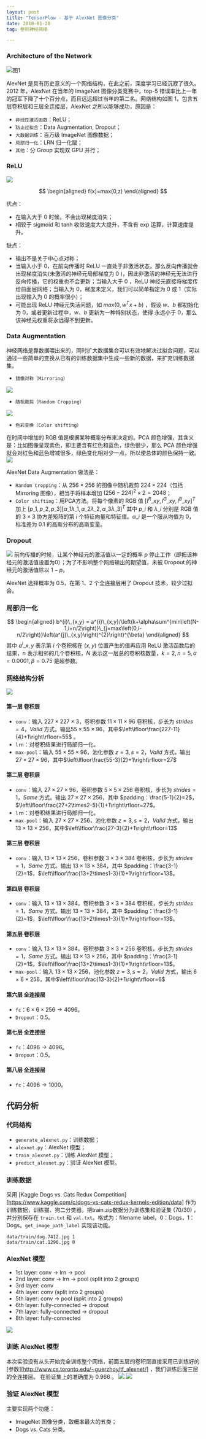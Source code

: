 ```yaml
---
layout: post
title: "TensorFlow - 基于 AlexNet 图像分类"
date: 2018-01-20 
tag: 卷积神经网络  

--- 
```



### Architecture of the Network

![](https://deeplearning-1254072688.cos.ap-guangzhou.myqcloud.com/alexnet/alexnet_1.png)
​                                                                                     图1

AlexNet 是具有历史意义的一个网络结构，在此之前，深度学习已经沉寂了很久。2012 年，AlexNet 在当年的 ImageNet 图像分类竞赛中，top-5 错误率比上一年的冠军下降了十个百分点，而且远远超过当年的第二名。网络结构如图 1，包含五层卷积层和三层全连接层，AlexNet 之所以能够成功，原因是：
* `非线性激活函数`：ReLU；
* `防止过拟合`：Data Augmentation, Dropout；
* `大数据训练`：百万级 ImageNet 图像数据；
* `局部归一化`：LRN 归一化层；
* `其他`：分 Group 实现双 GPU 并行；

### ReLU

![](https://deeplearning-1254072688.cos.ap-guangzhou.myqcloud.com/alexnet/alexnet_2.png)

$$
\begin{aligned}
f(x)=max(0,z)
\end{aligned}
$$

优点：
* 在输入大于 0 时候，不会出现梯度消失；
* 相较于 sigmoid 和 tanh 收敛速度大大提升，不含有 exp 运算，计算速度提升。

缺点：
* 输出不是关于中心点对称；
* 当输入小于 0，在前向传播时 ReLU 一直处于非激活状态，那么反向传播就会出现梯度消失(未激活的神经元局部梯度为 0 )，因此非激活的神经元无法进行反向传播，它的权重也不会更新；当输入大于 0 ，ReLU 神经元直接将梯度传给前面层网络；当输入为 0，梯度未定义，我们可以简单指定为 0 或 1（实际出现输入为 0 的概率很小）；
* 可能出现 ReLU 神经元失活问题，如 $max(0,w^{T}x+b)$ ，假设 $w、b$ 都初始化为 0，或者更新过程中，$w、b$ 更新为一种特别状态，使得 永远小于 0，那么该神经元权重将永远得不到更新。

### Data Augmentation

神经网络是靠数据喂出来的，同时扩大数据集合可以有效地解决过拟合问题，可以通过一些简单的变换从已有的训练数据集中生成一些新的数据，来扩充训练数据集。

* `镜像对称（Mirroring）`

![](https://deeplearning-1254072688.cos.ap-guangzhou.myqcloud.com/alexnet/alexnet_3.png)

* `随机裁剪（Random Cropping）`

![](https://deeplearning-1254072688.cos.ap-guangzhou.myqcloud.com/alexnet/alexnet_4.png)

* `色彩变换（Color shifting）`

在时间中增加的 RGB 值是根据某种概率分布来决定的。PCA 颜色增强，其含义是：比如图像呈现紫色，即主要含有红色和蓝色，绿色很少，那么 PCA 颜色增强就会对红色和蓝色增减很多，绿色变化相对少一点，所以使总体的颜色保持一致。
![](https://deeplearning-1254072688.cos.ap-guangzhou.myqcloud.com/alexnet/alexnet_5.png)

AlexNet Data Augmentation 做法是：
* `Random Cropping`：从 $256\times256$ 的图像中随机裁剪 $224\times224$（包括 Mirroring 图像），相当于将样本增加 $(256-224)^{2}\times2=2048$；
* `Color shifting`：用PCA方法。将每个像素的 RGB 值 $\left[ I^{R}\_{xy},I^{G}\_{xy},I^{B}\_{xy}\right]^{T}$ 加上 $\left[p\_{1},p\_{2},p\_{3}\right]\left[ \alpha\_{1}\lambda\_{1},\alpha\_{2}\lambda\_{2},\alpha\_{3}\lambda\_{3}\right]^{T}$ 其中 $p\_{i}$ 和 $\lambda\_{i}$ 分别是 RGB 值的 $3\times3$ 协方差矩阵的第 $i$ 个特征向量和特征值。$\alpha\_{i}$ 是一个服从均值为 $0$，标准差为 $0.1$ 的高斯分布的高斯变量。

### Dropout

![](https://deeplearning-1254072688.cos.ap-guangzhou.myqcloud.com/alexnet/alexnet_7.png)
前向传播的时候，让某个神经元的激活值以一定的概率 $p$ 停止工作（即把该神经元的激活值设置为0）；为了不影响整个网络输出的期望值，未被 Dropout 的神经元的激活值除以 $1-p$。

AlexNet 选择概率为 $0.5$，在第 1、2 个全连接层用了 Dropout 技术，较少过拟合。

### 局部归一化
$$
\begin{aligned}
b^{i}\_{x,y} = a^{i}\_{x,y}/\left(k+\alpha\sum^{min\left(N-1,i+n/2\right)}\_{j=max\left(0,i-n/2\right)}\left(a^{j}\_{x,y}\right)^{2}\right)^{\beta}
\end{aligned}
$$
其中 $a^{i}\_{x,y}$ 表示第 $i$ 个卷积核在 $(x,y)$ 位置产生的值再应用 ReLU 激活函数后的结果，$n$ 表示相邻的几个卷积核，$N$ 表示这一层总的卷积核数量，$k=2,n=5,\alpha=0.0001,\beta=0.75$ 是超参数。

### 网络结构分析

![](https://deeplearning-1254072688.cos.ap-guangzhou.myqcloud.com/alexnet/alexnet_6.png)

#### 第一层 卷积层

* `conv`：输入 $227\times227\times3$，卷积参数 $11\times11\times96$ 卷积核，步长为 $strides=4$，$Valid$ 方式。输出$55\times55\times96$，其中$\left\lfloor\frac{227-11}{4}+1\right\rfloor=55$ 。
* `lrn`：对卷积结果进行局部归一化。
* `max-pool`：输入 $55\times55\times96$，池化参数 $z=3,s=2$，$Valid$ 方式，输出 $27\times27\times96$，其中$\left\lfloor\frac{55-3}{2}+1\right\rfloor=27$

#### 第二层 卷积层

* `conv`：输入 $27\times27\times96$，卷积参数 $5\times5\times256$ 卷积核，步长为 $strides=1$，$Same$ 方式。输出 $27\times27\times256$，其中 $padding：\frac{5-1}{2}=2$，$\left\lfloor\frac{27+2\times2-5}{1}+1\right\rfloor=27$。
* `lrn`：对卷积结果进行局部归一化。
* `max-pool`：输入 $27\times27\times256$，池化参数 $z=3,s=2$，$Valid$ 方式，输出 $13\times13\times256$，其中$\left\lfloor\frac{27-3}{2}+1\right\rfloor=13$

#### 第三层 卷积层

* `conv`：输入 $13\times13\times256$，卷积参数 $3\times3\times384$ 卷积核，步长为 $strides=1$，$Same$ 方式。输出 $13\times13\times384$，其中 $padding：\frac{3-1}{2}=1$，$\left\lfloor\frac{13+2\times1-3}{1}+1\right\rfloor=13$。

#### 第四层 卷积层

* `conv`：输入 $13\times13\times384$，卷积参数 $3\times3\times384$ 卷积核，步长为 $strides=1$，$Same$ 方式。输出 $13\times13\times384$，其中 $padding：\frac{3-1}{2}=1$，$\left\lfloor\frac{13+2\times1-3}{1}+1\right\rfloor=13$。

#### 第五层 卷积层

* `conv`：输入 $13\times13\times384$，卷积参数 $3\times3\times256$ 卷积核，步长为 $strides=1$，$Same$ 方式。输出 $13\times13\times256$，其中 $padding：\frac{3-1}{2}=1$，$\left\lfloor\frac{13+2\times1-3}{1}+1\right\rfloor=13$。
* `max-pool`：输入  $13\times13\times256$，池化参数 $z=3,s=2$，$Valid$ 方式，输出 $6\times6\times256$，其中$\left\lfloor\frac{13-3}{2}+1\right\rfloor=6$

#### 第六层 全连接层
* `fc`：$6\times6\times256\rightarrow4096$。
* `Dropout`：0.5。

#### 第七层 全连接层
* `fc`：$4096\rightarrow4096$。
* `Dropout`：0.5。

#### 第八层 全连接层
* `fc`：$4096\rightarrow1000$。

## 代码分析

### 代码结构
* `generate_alexnet.py`：训练数据；
* `alexnet.py`：AlexNet 模型；
* `train_alexnet.py`：训练 AlexNet 模型；
* `predict_alexnet.py`：验证 AlexNet 模型。

### 训练数据

采用  [Kaggle Dogs vs. Cats Redux Competition][https://www.kaggle.com/c/dogs-vs-cats-redux-kernels-edition/data] 作为训练数据，训练猫、狗二分类器。把train.zip数据分为训练集和验证集 (70/30) ，并分别保存在 `train.txt` 和 `val.txt`。格式为：filename  label，0：Dogs，1：Dogs。`get_image_path_label` 实现该功能。 
```
data/train/dog.7412.jpg 1                               
data/train/cat.1290.jpg 0
```
### AlexNet 模型

* 1st layer: conv -> lrn -> pool
* 2nd layer: conv -> lrn -> pool (split into 2 groups)
* 3rd layer: conv
* 4th layer: conv (split into 2 groups)
* 5th layer: conv -> pool (split into 2 groups)
* 6th layer: fully-connected -> dropout
* 7th layer: fully-connected -> dropout
* 8th layer: fully-connected

![](https://deeplearning-1254072688.cos.ap-guangzhou.myqcloud.com/alexnet/alexnet_10.png)

### 训练 AlexNet 模型

本次实验没有从头开始完全训练整个网络，前面五层的卷积层直接采用已训练好的[参数][http://www.cs.toronto.edu/~guerzhoy/tf_alexnet/] ，我们训练后面三层的全连接层。
在验证集上的准确度为 $0.966$ 。
![](https://deeplearning-1254072688.cos.ap-guangzhou.myqcloud.com/alexnet/alexnet_8.png)
![](https://deeplearning-1254072688.cos.ap-guangzhou.myqcloud.com/alexnet/alexnet_9.png)

### 验证 AlexNet 模型

主要实现两个功能：
* ImageNet 图像分类，取概率最大的五类；
* Dogs vs. Cats 分类。
